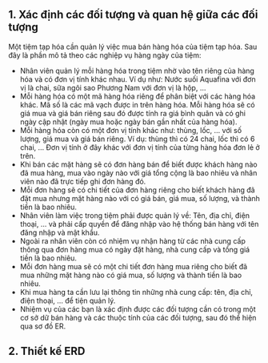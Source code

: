 ## 1. Xác định các đối tượng và quan hệ giữa các đối tượng

Một tiệm tạp hóa cần quản lý việc mua bán hàng hóa của tiệm tạp hóa. Sau đây là phần mô tả theo các nghiệp vụ hàng ngày của tiệm:

- Nhân viên quản lý mỗi hàng hóa trong tiệm nhờ vào tên riêng của hàng hóa và có đơn vị tính khác nhau. Ví dụ như: Nước suối Aquafina với đơn vị là chai, sữa ngôi sao Phương Nam với đơn vị là hộp, …
- Mỗi hàng hóa có một mã hàng hóa riêng để phân biệt với các hàng hóa khác. Mã số là các mã vạch được in trên hàng hóa. Mỗi hàng hóa sẽ có giá mua và giá bán riêng sau đó được tính ra giá bình quân và có ghi ngày cập nhật (ngày mua hoặc ngày bán gần nhất của hàng hóa).
- Mỗi hàng hóa còn có một đơn vị tính khác như: thùng, lốc, … với số lượng, giá mua và giá bán riêng. Ví dụ: thùng thì có 24 chai, lốc thì có 6 chai, … Đơn vị tính ở đây khác với đơn vị tính của từng hàng hóa đơn lẻ ở trên. 
- Khi bán các mặt hàng sẽ có đơn hàng bán để biết được khách hàng nào đã mua hàng, mua vào ngày nào với giá tổng cộng là bao nhiêu và nhân viên nào đã trực tiếp ghi đơn hàng đó.
- Mỗi đơn hàng sẽ có chi tiết của đơn hàng riêng cho biết khách hàng đã đặt mua nhưng mặt hàng nào với có giá bán, giá mua, số lượng, và thành tiền là bao nhiêu.
- Nhân viên làm việc trong tiệm phải được quản lý về: Tên, địa chỉ, điện thoại, ... và phải cấp quyền để đăng nhập vào hệ thống bán hàng với tên đăng nhập và mật khẩu.
- Ngoài ra nhân viên còn có nhiệm vụ nhận hàng từ các nhà cung cấp thông qua đơn hàng mua có ngày đặt hàng, nhà cung cấp và tổng giá tiền là bao nhiêu.
- Mỗi đơn hàng mua sẽ có một chi tiết đơn hàng mua riêng cho biết đã mua những mặt hàng nào có giá mua, số lượng và thành tiền là bao nhiêu.
- Khi mua hàng ta cần lưu lại thông tin những nhà cung cấp: tên, địa chỉ, điện thoại, … để tiện quản lý.
- Nhiệm vụ của các bạn là xác định được các đối tượng cần có trong một cơ sở dữ bán hàng và các thuộc tính của các đối tượng, sau đó thể hiện qua sơ đồ ER.

## 2. Thiết kế ERD
